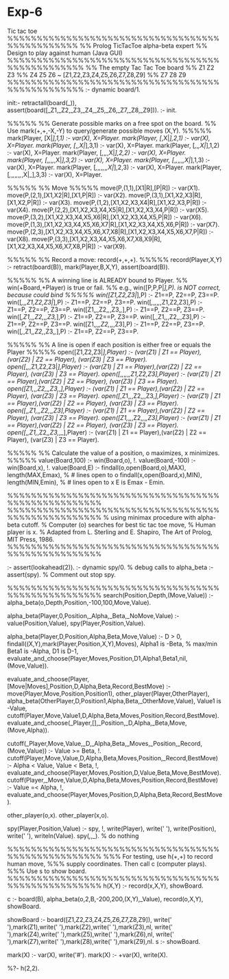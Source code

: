 # Exp-6
Tic tac toe
%%%%%%%%%%%%%%%%%%%%%%%%%%%%%%%%%%%%%%%%%%%%%%%%
%% Prolog TicTacToe alpha-beta expert
%% Design to play against human (Java GUI)
%%%%%%%%%%%%%%%%%%%%%%%%%%%%%%%%%%%%%%%%%%%%%%%%%
%%  The empty Tac Tac Toe board
%%   Z1 Z2 Z3
%%   Z4 Z5 Z6   ~   [Z1,Z2,Z3,Z4,Z5,Z6,Z7,Z8,Z9] 
%%   Z7 Z8 Z9
%%%%%%%%%%%%%%%%%%%%%%%%%%%%%%%%%%%%%%%%%%%%%%%%%
:- dynamic board/1.

init:- 
   retractall(board(_)),
   assert(board([_Z1,_Z2,_Z3,_Z4,_Z5,_Z6,_Z7,_Z8,_Z9])).
:- init.

%%%%%
%%  Generate possible marks on a free spot on the board.
%%  Use mark(+,+,-X,-Y) to query/generate possible moves (X,Y).
%%%%%
mark(Player, [X|_],1,1) :- var(X), X=Player.
mark(Player, [_,X|_],2,1) :- var(X), X=Player.
mark(Player, [_,_,X|_],3,1) :- var(X), X=Player.
mark(Player, [_,_,_,X|_],1,2) :- var(X), X=Player.
mark(Player, [_,_,_,_,X|_],2,2) :- var(X), X=Player.
mark(Player, [_,_,_,_,_,X|_],3,2) :- var(X), X=Player.
mark(Player, [_,_,_,_,_,_,X|_],1,3) :- var(X), X=Player.
mark(Player, [_,_,_,_,_,_,_,X|_],2,3) :- var(X), X=Player.
mark(Player, [_,_,_,_,_,_,_,_,X|_],3,3) :- var(X), X=Player.

%%%%%
%%  Move 
%%%%%
move(P,(1,1),[X1|R],[P|R]) :- var(X1).
move(P,(2,1),[X1,X2|R],[X1,P|R]) :- var(X2).
move(P,(3,1),[X1,X2,X3|R],[X1,X2,P|R]) :- var(X3).
move(P,(1,2),[X1,X2,X3,X4|R],[X1,X2,X3,P|R]) :- var(X4).
move(P,(2,2),[X1,X2,X3,X4,X5|R],[X1,X2,X3,X4,P|R]) :- var(X5).
move(P,(3,2),[X1,X2,X3,X4,X5,X6|R],[X1,X2,X3,X4,X5,P|R]) :- var(X6).
move(P,(1,3),[X1,X2,X3,X4,X5,X6,X7|R],[X1,X2,X3,X4,X5,X6,P|R]) :- var(X7).
move(P,(2,3),[X1,X2,X3,X4,X5,X6,X7,X8|R],[X1,X2,X3,X4,X5,X6,X7,P|R]) :- var(X8).
move(P,(3,3),[X1,X2,X3,X4,X5,X6,X7,X8,X9|R],[X1,X2,X3,X4,X5,X6,X7,X8,P|R]) :- var(X9).

%%%%%
%%  Record a move: record(+,+,+).
%%%%%
record(Player,X,Y) :- 
   retract(board(B)), 
   mark(Player,B,X,Y),
   assert(board(B)).

%%%%% 
%%  A winning line is ALREADY bound to Player. 
%%  win(+Board,+Player) is true or fail.
%%    e.g., win([P,P,P|_],P).  is NOT correct, because could bind 
%%%%%
win([Z1,Z2,Z3|_],P) :- Z1==P, Z2==P, Z3==P.
win([_,_,_,Z1,Z2,Z3|_],P) :-  Z1==P, Z2==P, Z3==P.
win([_,_,_,_,_,_,Z1,Z2,Z3],P) :-  Z1==P, Z2==P, Z3==P.
win([Z1,_,_,Z2,_,_,Z3,_,_],P) :-  Z1==P, Z2==P, Z3==P.
win([_,Z1,_,_,Z2,_,_,Z3,_],P) :-  Z1==P, Z2==P, Z3==P.
win([_,_,Z1,_,_,Z2,_,_,Z3],P) :-  Z1==P, Z2==P, Z3==P.
win([Z1,_,_,_,Z2,_,_,_,Z3],P) :-  Z1==P, Z2==P, Z3==P.
win([_,_,Z1,_,Z2,_,Z3,_,_],P) :-  Z1==P, Z2==P, Z3==P.

%%%%%
%%  A line is open if each position is either free or equals the Player
%%%%%
open([Z1,Z2,Z3|_],Player) :- (var(Z1) | Z1 == Player),(var(Z2) | Z2 == Player), (var(Z3) | Z3 == Player).
open([_,_,_,Z1,Z2,Z3|_],Player) :- (var(Z1) | Z1 == Player),(var(Z2) | Z2 == Player), (var(Z3) | Z3 == Player).
open([_,_,_,_,_,_,Z1,Z2,Z3],Player) :- (var(Z1) | Z1 == Player),(var(Z2) | Z2 == Player), (var(Z3) | Z3 == Player).
open([Z1,_,_,Z2,_,_,Z3,_,_],Player) :- (var(Z1) | Z1 == Player),(var(Z2) | Z2 == Player), (var(Z3) | Z3 == Player).
open([_,Z1,_,_,Z2,_,_,Z3,_],Player) :- (var(Z1) | Z1 == Player),(var(Z2) | Z2 == Player), (var(Z3) | Z3 == Player).
open([_,_,Z1,_,_,Z2,_,_,Z3],Player) :- (var(Z1) | Z1 == Player),(var(Z2) | Z2 == Player), (var(Z3) | Z3 == Player).
open([Z1,_,_,_,Z2,_,_,_,Z3],Player) :- (var(Z1) | Z1 == Player),(var(Z2) | Z2 == Player), (var(Z3) | Z3 == Player).
open([_,_,Z1,_,Z2,_,Z3,_,_],Player) :- (var(Z1) | Z1 == Player),(var(Z2) | Z2 == Player), (var(Z3) | Z3 == Player).

%%%%%
%% Calculate the value of a position, o maximizes, x minimizes.
%%%%%
value(Board,100) :- win(Board,o), !.
value(Board,-100) :- win(Board,x), !.
value(Board,E) :- 
   findall(o,open(Board,o),MAX), 
   length(MAX,Emax),      % # lines open to o
   findall(x,open(Board,x),MIN), 
   length(MIN,Emin),      % # lines open to x
   E is Emax - Emin.

%%%%%%%%%%%%%%%%%%%%%%%%%%%%%%%%%%%%%%%%%%%%%%%%%%%%
%%%%%%%%%%%%%%%%%%%%%%%%%%%%%%%%%%%%%%%%%%%%%%%%%%%%
% using minimax procedure with alpha-beta cutoff.
% Computer (o) searches for best tic tac toe move, 
% Human player is x.
% Adapted from L. Sterling and E. Shapiro, The Art of Prolog, MIT Press, 1986.
%%%%%%%%%%%%%%%%%%%%%%%%%%%%%%%%%%%%%%%%%%%%%%%%%%%%

:- assert(lookahead(2)).
:- dynamic spy/0.  % debug calls to alpha_beta
:- assert(spy).    % Comment out stop spy.

%%%%%%%%%%%%%%%%%%%%%%%%%%%%%%%%%%%%%%%%%%%%%%%%%%%%
search(Position,Depth,(Move,Value)) :- 
   alpha_beta(o,Depth,Position,-100,100,Move,Value).

alpha_beta(Player,0,Position,_Alpha,_Beta,_NoMove,Value) :- 
   value(Position,Value),
   spy(Player,Position,Value).

alpha_beta(Player,D,Position,Alpha,Beta,Move,Value) :- 
   D > 0, 
   findall((X,Y),mark(Player,Position,X,Y),Moves), 
   Alpha1 is -Beta, % max/min
   Beta1 is -Alpha,
   D1 is D-1, 
   evaluate_and_choose(Player,Moves,Position,D1,Alpha1,Beta1,nil,(Move,Value)).

evaluate_and_choose(Player,[Move|Moves],Position,D,Alpha,Beta,Record,BestMove) :-
   move(Player,Move,Position,Position1), 
   other_player(Player,OtherPlayer),
   alpha_beta(OtherPlayer,D,Position1,Alpha,Beta,_OtherMove,Value),
   Value1 is -Value,
   cutoff(Player,Move,Value1,D,Alpha,Beta,Moves,Position,Record,BestMove).
evaluate_and_choose(_Player,[],_Position,_D,Alpha,_Beta,Move,(Move,Alpha)).

cutoff(_Player,Move,Value,_D,_Alpha,Beta,_Moves,_Position,_Record,(Move,Value)) :- 
   Value >= Beta, !.
cutoff(Player,Move,Value,D,Alpha,Beta,Moves,Position,_Record,BestMove) :- 
   Alpha < Value, Value < Beta, !, 
   evaluate_and_choose(Player,Moves,Position,D,Value,Beta,Move,BestMove).
cutoff(Player,_Move,Value,D,Alpha,Beta,Moves,Position,Record,BestMove) :- 
   Value =< Alpha, !, 
   evaluate_and_choose(Player,Moves,Position,D,Alpha,Beta,Record,BestMove).

other_player(o,x).
other_player(x,o).

spy(Player,Position,Value) :- 
   spy, !,
   write(Player),
   write(' '),
   write(Position),
   write(' '),
   writeln(Value).
spy(_,_,_). % do nothing

%%%%%%%%%%%%%%%%%%%%%%%%%%%%%%%%%%%%%%%%%%%%%%%%%%%%
%%% For testing, use h(+,+) to record human move,
%%% supply coordinates. Then call c (computer plays).
%%% Use s to show board.
%%%%%%%%%%%%%%%%%%%%%%%%%%%%%%%%%%%%%%%%%%%%%%%%%%%%
h(X,Y) :- 
   record(x,X,Y), 
   showBoard.

c :- 
   board(B), 
   alpha_beta(o,2,B,-200,200,(X,Y),_Value), 
   record(o,X,Y),
   showBoard.

showBoard :- 
   board([Z1,Z2,Z3,Z4,Z5,Z6,Z7,Z8,Z9]), 
   write('    '),mark(Z1),write(' '),mark(Z2),write(' '),mark(Z3),nl,
   write('    '),mark(Z4),write(' '),mark(Z5),write(' '),mark(Z6),nl,
   write('    '),mark(Z7),write(' '),mark(Z8),write(' '),mark(Z9),nl.
s :- showBoard.

mark(X) :- 
   var(X),
   write('#').
mark(X) :- 
   \+var(X),
   write(X).

%?- h(2,2). 
